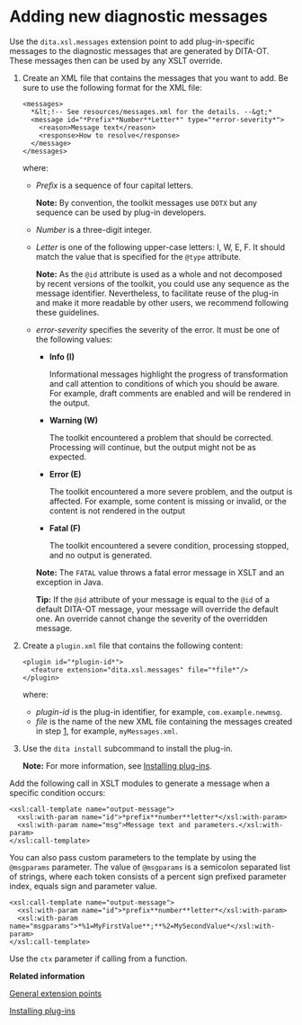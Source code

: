 # Adding new diagnostic messages

Use the `dita.xsl.messages` extension point to add plug-in-specific messages to the diagnostic messages that are generated by DITA-OT. These messages then can be used by any XSLT override.

1.  Create an XML file that contains the messages that you want to add. Be sure to use the following format for the XML file:

    ```
    <messages>
      *&lt;!-- See resources/messages.xml for the details. --&gt;*
      <message id="*Prefix**Number**Letter*" type="*error-severity*">
        <reason>Message text</reason>
        <response>How to resolve</response>
      </message>
    </messages>
    ```

    where:

    -   *Prefix* is a sequence of four capital letters.

        **Note:** By convention, the toolkit messages use `DOTX` but any sequence can be used by plug-in developers.

    -   *Number* is a three-digit integer.
    -   *Letter* is one of the following upper-case letters: I, W, E, F. It should match the value that is specified for the `@type` attribute.

        **Note:** As the `@id` attribute is used as a whole and not decomposed by recent versions of the toolkit, you could use any sequence as the message identifier. Nevertheless, to facilitate reuse of the plug-in and make it more readable by other users, we recommend following these guidelines.

    -   *error-severity* specifies the severity of the error. It must be one of the following values:

        -   **Info \(I\)**

            Informational messages highlight the progress of transformation and call attention to conditions of which you should be aware. For example, draft comments are enabled and will be rendered in the output.

        -   **Warning \(W\)**

            The toolkit encountered a problem that should be corrected. Processing will continue, but the output might not be as expected.

        -   **Error \(E\)**

            The toolkit encountered a more severe problem, and the output is affected. For example, some content is missing or invalid, or the content is not rendered in the output

        -   **Fatal \(F\)**

            The toolkit encountered a severe condition, processing stopped, and no output is generated.

        **Note:** The `FATAL` value throws a fatal error message in XSLT and an exception in Java.

        **Tip:** If the `@id` attribute of your message is equal to the `@id` of a default DITA-OT message, your message will override the default one. An override cannot change the severity of the overridden message.

2.  Create a `plugin.xml` file that contains the following content:

    ```
    <plugin id="*plugin-id*">
      <feature extension="dita.xsl.messages" file="*file*"/>
    </plugin>
    ```

    where:

    -   *plugin-id* is the plug-in identifier, for example, `com.example.newmsg`.
    -   *file* is the name of the new XML file containing the messages created in step [1](plugin-messages.md#step_create-message-xml), for example, `myMessages.xml`.
3.  Use the `dita install` subcommand to install the plug-in.

    **Note:** For more information, see [Installing plug-ins](plugins-installing.md).


Add the following call in XSLT modules to generate a message when a specific condition occurs:

```
<xsl:call-template name="output-message">
  <xsl:with-param name="id">*prefix**number**letter*</xsl:with-param>
  <xsl:with-param name="msg">Message text and parameters.</xsl:with-param>
</xsl:call-template>
```

You can also pass custom parameters to the template by using the `@msgparams` parameter. The value of `@msgparams` is a semicolon separated list of strings, where each token consists of a percent sign prefixed parameter index, equals sign and parameter value.

```
<xsl:call-template name="output-message">
  <xsl:with-param name="id">*prefix**number**letter*</xsl:with-param>
  <xsl:with-param name="msgparams">*%1=MyFirstValue**;**%2=MySecondValue*</xsl:with-param>
</xsl:call-template>
```

Use the `ctx` parameter if calling from a function.

**Related information**  


[General extension points](../extension-points/plugin-extension-points-general.md)

[Installing plug-ins](../topics/plugins-installing.md)

